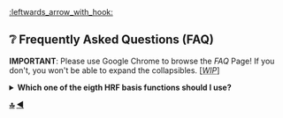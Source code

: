 <a name="top">
<a href="https://github.com/compneuro-da/rsHRF/blob/update/README.md#table-of-contents">:leftwards_arrow_with_hook:</a> <br>

:grey_question: Frequently Asked Questions (FAQ)
----
__IMPORTANT__: Please use Google Chrome to browse the _FAQ_ Page! If you don't, you won't be able to expand the collapsibles. [<abbr title="Work In Progress"><i>WIP</i></abbr>]


<!-- which data to use? -- add Flowchart
1. input format: voxels, rois, signals
2. -->

<details><summary><a name="faq_bf"><b>Which one of the eigth HRF basis functions should I use?</summary><br>
  <p align="justify"></p>
</details>

<a href="#top">🔝</a>
<a href="https://github.com/compneuro-da/rsHRF/blob/update/documentation/manual/04_Workflow.md">:arrow_backward:</a>
